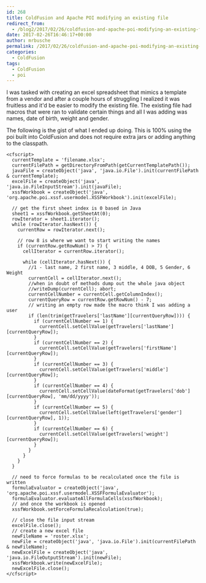 ```yaml
---
id: 268
title: ColdFusion and Apache POI modifying an existing file
redirect_from:
  - /blog2/2017/02/26/coldfusion-and-apache-poi-modifying-an-existing-file/
date: 2017-02-26T16:46:17+00:00
author: mrbusche
permalink: /2017/02/26/coldfusion-and-apache-poi-modifying-an-existing-file/
categories:
  - ColdFusion
tags:
  - ColdFusion
  - poi
---
```


I was tasked with creating an excel spreadsheet that mimics a template from a vendor and after a couple hours of struggling I realized it was fruitless and it'd be easier to modify the existing file. The existing file had macros that were ran to validate certain things and all I was adding was names, date of birth, weight and gender.

The following is the gist of what I ended up doing. This is 100% using the poi built into ColdFusion and does not require extra jars or adding anything to the classpath.

    <cfscript>
      currentTemplate = 'filename.xlsx';
      currentFilePath = getDirectoryFromPath(getCurrentTemplatePath());
      javaFile = createObject('java', 'java.io.File').init(currentFilePath & currentTemplate);
      excelFile = createObject('java', 'java.io.FileInputStream').init(javaFile);
      xssfWorkbook = createObject('java', 'org.apache.poi.xssf.usermodel.XSSFWorkbook').init(excelFile);

      // get the first sheet index is 0 based in Java
      sheet1 = xssfWorkbook.getSheetAt(0);
      rowIterator = sheet1.iterator();
      while (rowIterator.hasNext()) {
        currentRow = rowIterator.next();

        // row 8 is where we want to start writing the names
        if (currentRow.getRowNum() > 7) {
          cellIterator = currentRow.iterator();

          while (cellIterator.hasNext()) {
            //1 - last name, 2 first name, 3 middle, 4 DOB, 5 Gender, 6 Weight
            currentCell = cellIterator.next();
            //when in doubt of methods dump out the whole java object
            //writeDump(currentCell); abort;
            currentCellNumber = currentCell.getColumnIndex();
            currentQueryRow = currentRow.getRowNum() - 7;
            // writing an empty row made the macro think I was adding a user
            if (len(trim(getTravelers['lastName'][currentQueryRow]))) {
              if (currentCellNumber == 1) {
                currentCell.setCellValue(getTravelers['lastName'][currentQueryRow]);
              }
              if (currentCellNumber == 2) {
                currentCell.setCellValue(getTravelers['firstName'][currentQueryRow]);
              }
              if (currentCellNumber == 3) {
                currentCell.setCellValue(getTravelers['middle'][currentQueryRow]);
              }
              if (currentCellNumber == 4) {
                currentCell.setCellValue(dateFormat(getTravelers['dob'][currentQueryRow], 'mm/dd/yyyy'));
              }
              if (currentCellNumber == 5) {
                currentCell.setCellValue(left(getTravelers['gender'][currentQueryRow], 1));
              }
              if (currentCellNumber == 6) {
                currentCell.setCellValue(getTravelers['weight'][currentQueryRow]);
              }
            }
          }
        }
      }

      // need to force formulas to be recalculated once the file is written
      formulaEvaluator = createObject('java', 'org.apache.poi.xssf.usermodel.XSSFFormulaEvaluator');
      formulaEvaluator.evaluateAllFormulaCells(xssfWorkbook);
      // and once the workbook is opened
      xssfWorkbook.setForceFormulaRecalculation(true);

      // close the file input stream
      excelFile.close();
      // create a new excel file
      newFileName = 'roster.xlsx';
      newFile = createObject('java', 'java.io.File').init(currentFilePath & newFileName);
      newExcelFile = createObject('java', 'java.io.FileOutputStream').init(newFile);
      xssfWorkbook.write(newExcelFile);
      newExcelFile.close();
    </cfscript>

